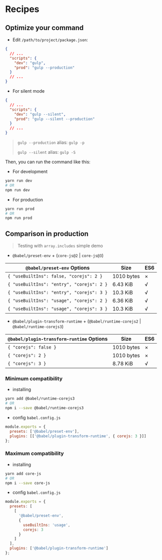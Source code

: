 # Recipes

## Optimize your command

- Edit `/path/to/project/package.json`:

```json
{
  // ...
  "scripts": {
    "dev": "gulp",
    "prod": "gulp --production"
  }
  // ...
}
```

- For silent mode

```json
{
  // ...
  "scripts": {
    "dev": "gulp --silent",
    "prod": "gulp --silent --production"
  }
  // ...
}
```

> `gulp --production` alias: `gulp -p`
>
> `gulp --silent` alias: `gulp -S`

Then, you can run the command like this:

- For development

```sh
yarn run dev
# OR
npm run dev
```

- For production

```sh
yarn run prod
# OR
npm run prod
```

## Comparison in production

> Testing with `array.includes` simple demo

- `@babel/preset-env` + (`core-js@2` | `core-js@3`)

| `@babel/preset-env` Options               | Size       | ES6 |
| ----------------------------------------- | ---------- | --- |
| `{ "useBuiltIns": false, "corejs": 2 }`   | 1010 bytes | ×   |
| `{ "useBuiltIns": "entry", "corejs": 2 }` | 6.43 KiB   | √   |
| `{ "useBuiltIns": "entry", "corejs": 3 }` | 10.3 KiB   | √   |
| `{ "useBuiltIns": "usage", "corejs": 2 }` | 6.36 KiB   | √   |
| `{ "useBuiltIns": "usage", "corejs": 3 }` | 10.3 KiB   | √   |

- `@babel/plugin-transform-runtime` + (`@babel/runtime-corejs2` | `@babel/runtime-corejs3`)

| `@babel/plugin-transform-runtime` Options | Size       | ES6 |
| ----------------------------------------- | ---------- | --- |
| `{ "corejs": false }`                     | 1010 bytes | ×   |
| `{ "corejs": 2 }`                         | 1010 bytes | ×   |
| `{ "corejs": 3 }`                         | 8.78 KiB   | √   |

### Minimum compatibility

- installing

```sh
yarn add @babel/runtime-corejs3
# OR
npm i --save @babel/runtime-corejs3
```

- config `babel.config.js`

```js
module.exports = {
  presets: ['@babel/preset-env'],
  plugins: [['@babel/plugin-transform-runtime', { corejs: 3 }]]
};
```

### Maximum compatibility

- installing

```sh
yarn add core-js
# OR
npm i --save core-js
```

- config `babel.config.js`

```js
module.exports = {
  presets: [
    [
      '@babel/preset-env',
      {
        useBuiltIns: 'usage',
        corejs: 3
      }
    ]
  ],
  plugins: ['@babel/plugin-transform-runtime']
};
```
